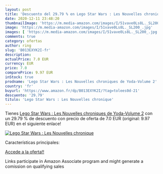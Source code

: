 ```yaml
---
layout: post
title: 'Descuento del 29.79 % en Lego Star Wars : Les Nouvelles chronique'
date: 2020-12-11 23:48:20
thumbnailImage: 'https://m.media-amazon.com/images/I/51vave0Ls8L._SL200_.jpg'
image: 'https://m.media-amazon.com/images/I/51vave0Ls8L._SL200_.jpg'
images: [ 'https://m.media-amazon.com/images/I/51vave0Ls8L._SL200_.jpg' ]
comments: true
category: ofertas
author: ring
slug: 'B013EXYK2I-fr'
description:
actualPrice: 7.0 EUR
currency: EUR
price: 7.0
comparePrice: 9.97 EUR
inStock: true
prodname: 'Lego Star Wars : Les Nouvelles chroniques de Yoda-Volume 2'
country: 'fr'
buyurl: 'https://www.amazon.fr/dp/B013EXYK2I/?tag=tolees0d-21'
descuento: '29.79'
titulo: 'Lego Star Wars : Les Nouvelles chronique'
---
```


Tienes [Lego Star Wars : Les Nouvelles chroniques de Yoda-Volume 2](https://www.amazon.fr/dp/B013EXYK2I/?tag=tolees0d-21) con un 29.79 % de descuento con precio de oferta de 7.0 EUR (original: 9.97 EUR) en el siguiente enlace!

[![Lego Star Wars : Les Nouvelles chronique](https://m.media-amazon.com/images/I/51vave0Ls8L._SL200_.jpg)](https://www.amazon.fr/dp/B013EXYK2I/?tag=tolees0d-21)

Características principales:


[Accede a la oferta!!](https://www.amazon.fr/dp/B013EXYK2I/?tag=tolees0d-21)

Links participate in Amazon Associate program and might generate a comission on qualifying sales


